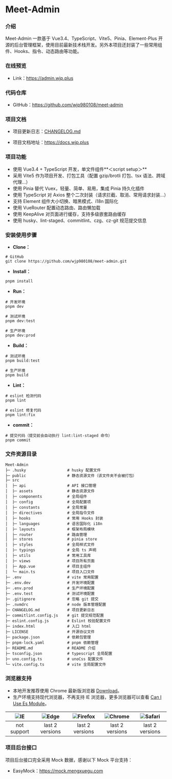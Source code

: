 # Meet-Admin

### 介绍

Meet-Admin 一款基于 Vue3.4、TypeScript、Vite5、Pinia、Element-Plus 开源的后台管理框架，使用目前最新技术栈开发。另外本项目还封装了一些常用组件、Hooks、指令、动态路由等功能。

### 在线预览

- Link：https://admin.wjp.plus

### 代码仓库

- GitHub：https://github.com/wjp980108/meet-admin

### 项目文档

- 项目更新日志：[CHANGELOG.md](./CHANGELOG.md)

- 项目文档地址：https://docs.wjp.plus

### 项目功能

- 使用 Vue3.4 + TypeScript 开发，单文件组件**＜script setup＞**
- 采用 Vite5 作为项目开发、打包工具（配置 gzip/brotli 打包、tsx 语法、跨域代理…）
- 使用 Pinia 替代 Vuex，轻量、简单、易用，集成 Pinia 持久化插件
- 使用 TypeScript 对 Axios 整个二次封装（请求拦截、取消、常用请求封装…）
- 支持 Element 组件大小切换、暗黑模式、i18n 国际化
- 使用 VueRouter 配置动态路由、路由懒加载
- 使用 KeepAlive 对页面进行缓存，支持多级嵌套路由缓存
- 使用 husky、lint-staged、commitlint、czg、cz-git 规范提交信息

### 安装使用步骤

- **Clone：**

```text
# GitHub
git clone https://github.com/wjp980108/meet-admin.git
```

- **Install：**

```text
pnpm install
```

- **Run：**

```text
# 开发环境
pnpm dev

# 测试环境
pnpm dev:test

# 生产环境
pnpm dev:prod
```

- **Build：**

```text
# 测试环境
pnpm build:test

# 生产环境
pnpm build
```

- **Lint：**

```text
# eslint 检测代码
pnpm lint

# eslint 修复代码
pnpm lint:fix
```

- **commit：**

```text
# 提交代码（提交前会自动执行 lint:lint-staged 命令）
pnpm commit
```

### 文件资源目录

```text
Meet-Admin
├─ .husky                  # husky 配置文件
├─ public                  # 静态资源文件（该文件夹不会被打包）
├─ src
│  ├─ api                  # API 接口管理
│  ├─ assets               # 静态资源文件
│  ├─ components           # 全局组件
│  ├─ config               # 全局配置项
│  ├─ constants            # 全局常量
│  ├─ directives           # 全局指令文件
│  ├─ hooks                # 常用 Hooks 封装
│  ├─ languages            # 语言国际化 i18n
│  ├─ layouts              # 框架布局模块
│  ├─ router               # 路由管理
│  ├─ stores               # pinia store
│  ├─ styles               # 全局样式文件
│  ├─ typings              # 全局 ts 声明
│  ├─ utils                # 常用工具库
│  ├─ views                # 项目所有页面
│  ├─ App.vue              # 项目主组件
│  └─ main.ts              # 项目入口文件
├─ .env                    # vite 常用配置
├─ .env.dev                # 开发环境配置
├─ .env.prod               # 生产环境配置
├─ .env.test               # 测试环境配置
├─ .gitignore              # 忽略 git 提交
├─ .nvmdrc                 # node 版本管理配置
├─ CHANGELOG.md            # 项目更新日志
├─ commitlint.config.js    # git 提交规范配置
├─ eslint.config.js        # Eslint 校验配置文件
├─ index.html              # 入口 html
├─ LICENSE                 # 开源协议文件
├─ package.json            # 依赖包管理
├─ pnpm-lock.yaml          # pnpm 依赖管理
├─ README.md               # README 介绍
├─ tsconfig.json           # typescript 全局配置
├─ uno.config.ts           # unoCss 配置文件
└─ vite.config.ts          # vite 全局配置文件
```

### 浏览器支持

- 本地开发推荐使用 Chrome 最新版浏览器 [Download](https://www.google.com/intl/zh-CN/chrome/)。
- 生产环境支持现代浏览器，不再支持 IE 浏览器，更多浏览器可以查看 [Can I Use Es Module](https://caniuse.com/?search=ESModule)。

| ![IE](https://i.imgtg.com/2023/04/11/8z7ot.png) | ![Edge](https://i.imgtg.com/2023/04/11/8zr3p.png) | ![Firefox](https://i.imgtg.com/2023/04/11/8zKiU.png) | ![Chrome](https://i.imgtg.com/2023/04/11/8zNrx.png) | ![Safari](https://i.imgtg.com/2023/04/11/8zeGj.png) |
| :---------------------------------------------: | :-----------------------------------------------: | :--------------------------------------------------: | :-------------------------------------------------: | :-------------------------------------------------: |
|                   not support                   |                  last 2 versions                  |                   last 2 versions                    |                   last 2 versions                   |                   last 2 versions                   |

### 项目后台接口

项目后台接口完全采用 Mock 数据，感谢以下 Mock 平台支持：

- EasyMock：https://mock.mengxuegu.com
